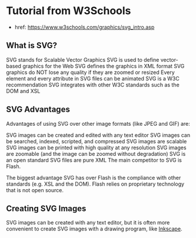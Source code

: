 # Tutorial from W3Schools

* href: https://www.w3schools.com/graphics/svg_intro.asp



## What is SVG?

SVG stands for Scalable Vector Graphics
SVG is used to define vector-based graphics for the Web
SVG defines the graphics in XML format
SVG graphics do NOT lose any quality if they are zoomed or resized
Every element and every attribute in SVG files can be animated
SVG is a W3C recommendation
SVG integrates with other W3C standards such as the DOM and XSL



## SVG Advantages

Advantages of using SVG over other image formats (like JPEG and GIF) are:

SVG images can be created and edited with any text editor
SVG images can be searched, indexed, scripted, and compressed
SVG images are scalable
SVG images can be printed with high quality at any resolution
SVG images are zoomable (and the image can be zoomed without degradation)
SVG is an open standard
SVG files are pure XML
The main competitor to SVG is Flash.


The biggest advantage SVG has over Flash is the compliance with other standards (e.g. XSL and the DOM). Flash relies on proprietary technology that is not open source.



## Creating SVG Images

SVG images can be created with any text editor, but it is often more convenient to create SVG images with a drawing program, like [Inkscape](https://inkscape.org/en/).








